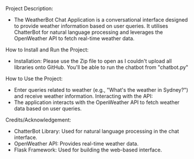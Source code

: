 Project Description:
- The WeatherBot Chat Application is a conversational interface designed to provide weather information based on user queries. It utilises ChatterBot for natural language processing and leverages the OpenWeather API to fetch real-time weather data.

How to Install and Run the Project:
- Installation: Please use the Zip file to open as I couldn't upload all libraries onto GitHub. 
You'll be able to run the chatbot from "chatbot.py"

How to Use the Project:
- Enter queries related to weather (e.g., "What's the weather in Sydney?") and receive weather information.
Interacting with the API:
- The application interacts with the OpenWeather API to fetch weather data based on user queries.

Credits/Acknowledgement:
- ChatterBot Library: Used for natural language processing in the chat interface.
- OpenWeather API: Provides real-time weather data.
- Flask Framework: Used for building the web-based interface.
